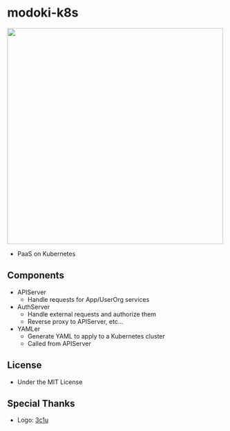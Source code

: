 # modoki-k8s
<img src="logo/modoki.svg" width="500" />

- PaaS on Kubernetes

## Components
- APIServer
    - Handle requests for App/UserOrg services
- AuthServer
    - Handle external requests and authorize them
    - Reverse proxy to APIServer, etc...
- YAMLer
    - Generate YAML to apply to a Kubernetes cluster
    - Called from APIServer

## License
- Under the MIT License

## Special Thanks
- Logo: [3c1u](https://github.com/3c1u)
